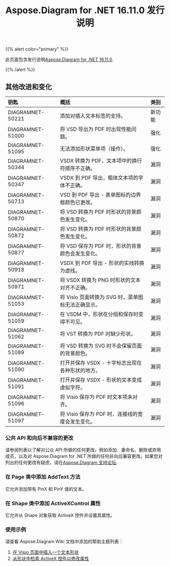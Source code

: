 ﻿---
title: Aspose.Diagram for .NET 16.11.0 发行说明
type: docs
weight: 20
url: /zh/net/aspose-diagram-for-net-16-11-0-release-notes/
---
{{% alert color="primary" %}} 

此页面包含发行说明[Aspose.Diagram for .NET 16.11.0](https://www.nuget.org/packages/Aspose.Diagram/16.11.0).

{{% /alert %}} 
## **其他改进和变化**

|**钥匙**|**概括**|**类别**|
|:- |:- |:- |
|DIAGRAMNET-50221|添加对插入文本标签的支持。|新功能|
|DIAGRAMNET-51000|将 VSD 导出为 PDF 时出现性能问题。|强化|
|DIAGRAMNET-51095|无法添加形状菜单项（操作）。|强化|
|DIAGRAMNET-50344|VSDX 转换为 PDF，文本项中的换行符顺序不正确。|漏洞|
|DIAGRAMNET-50347|VSDX 到 PDF 导出，粗体文本项的字体不正确。|漏洞|
|DIAGRAMNET-50713|VSD 到 PDF 导出 - 表单图标的边界框颜色已更改。|漏洞|
|DIAGRAMNET-50870|将 VSD 转换为 PDF 时形状的背景颜色发生变化。|漏洞|
|DIAGRAMNET-50872|将 VSD 转换为 PDF 时形状的背景颜色发生变化。|漏洞|
|DIAGRAMNET-50877|将 VSD 保存为 PDF 时，形状的背景颜色会发生变化。|漏洞|
|DIAGRAMNET-50918|VSDX 到 PDF 导出 - 形状的实线转换为虚线。|漏洞|
|DIAGRAMNET-50971|将 VSDX 转换为 PNG 时形状的文本对齐不正确。|漏洞|
|DIAGRAMNET-51053|将 Visio 页面转换为 SVG 时，菜单图标无法正确显示。|漏洞|
|DIAGRAMNET-51059|在 VSDM 中，形状在分组和保存时变得不可见。|漏洞|
|DIAGRAMNET-51062|将 VST 转换为 PDF 时缺少形状。|漏洞|
|DIAGRAMNET-51089|将 VSD 转换为 SVG 时不会保留页面的背景颜色。|漏洞|
|DIAGRAMNET-51090|打开并保存 VSDX - 十字标志出现在各种形状的地方。|漏洞|
|DIAGRAMNET-51091|打开并保存 VSDX - 形状的文本变成虚拟字符。|漏洞|
|DIAGRAMNET-51096|将 Visio 保存为 PDF 时文本项未对齐。|漏洞|
|DIAGRAMNET-51097|将 Visio 保存为 PDF 时，连接线的宽度会发生变化。|漏洞|
### **公共 API 和向后不兼容的更改**
请参阅列表以了解对公众 API 所做的任何更改，例如添加、重命名、删除或弃用成员，以及对 Aspose.Diagram for .NET 所做的任何非向后兼容更改。如果您对列出的任何更改有疑虑，请在[Aspose.Diagram 支持论坛](https://forum.aspose.com/c/diagram/17).
### **在 Page 类中添加 AddText 方法**
它允许添加带有 PinX 和 PinY 值的文本。
### **在 Shape 类中添加 ActiveXControl 属性**
它允许从 Shape 对象获取 ActiveX 控件并设置其属性。
### **使用示例**
请查看 Aspose.Diagram Wiki 文档中添加的帮助主题列表：

1. [在 Visio 页面中插入一个文本形状](/diagram/zh/net/working-with-text/#insert-a-text-shape-in-the-visio-page)
1. [从形状中检索 ActiveX 控件以修改属性](/diagram/zh/net/retrieve-an-activex-control-from-a-shape-object-to-modify-properties/)
